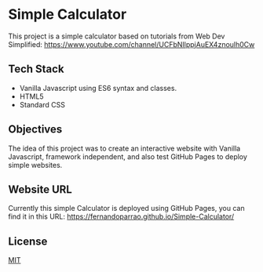 # Simple Calculator

This project is a simple calculator based on tutorials from Web Dev Simplified: https://www.youtube.com/channel/UCFbNIlppjAuEX4znoulh0Cw

## Tech Stack

- Vanilla Javascript using ES6 syntax and classes.
- HTML5
- Standard CSS

## Objectives

The idea of this project was to create an interactive website with Vanilla Javascript, framework independent, and also test GitHub Pages to deploy simple websites.

## Website URL

Currently this simple Calculator is deployed using GitHub Pages, you can find it in this URL: https://fernandoparrao.github.io/Simple-Calculator/

## License

[MIT](https://choosealicense.com/licenses/mit/)
